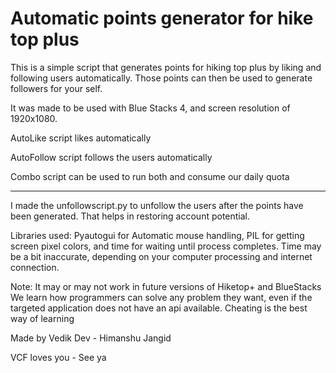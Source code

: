 # Automatic points generator for hike top plus

This is a simple script that generates points for hiking top plus by liking and following users automatically.
Those points can then be used to generate followers for your self.

It was made to be used with Blue Stacks 4, and screen resolution of 1920x1080.

AutoLike script likes automatically

AutoFollow script follows the users automatically

Combo script can be used to run both and consume our daily quota

***

I made the unfollowscript.py to unfollow the users after the points have been generated. That helps in restoring account potential.

Libraries used: Pyautogui for Automatic mouse handling, PIL for getting screen pixel colors, and time for waiting until process completes. Time may be a bit inaccurate, depending on your computer processing and internet connection.

Note: It may or may not work in future versions of Hiketop+ and BlueStacks
We learn how programmers can solve any problem they want, even if the targeted application does not have an api available. Cheating is the best way of learning

Made by Vedik Dev - Himanshu Jangid

VCF loves you - See ya